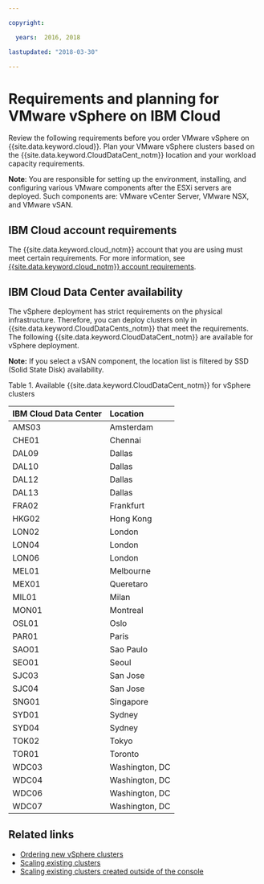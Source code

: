 ```yaml
---

copyright:

  years:  2016, 2018

lastupdated: "2018-03-30"

---
```


# Requirements and planning for VMware vSphere on IBM Cloud

Review the following requirements before you order VMware vSphere on {{site.data.keyword.cloud}}. Plan your VMware vSphere clusters based on the {{site.data.keyword.CloudDataCent_notm}} location and your workload capacity requirements.

**Note**: You are responsible for setting up the environment, installing, and configuring various VMware components after the ESXi servers are deployed. Such components are: VMware vCenter Server, VMware NSX, and VMware vSAN.

## IBM Cloud account requirements

The {{site.data.keyword.cloud_notm}} account that you are using must meet certain requirements. For more information, see [{{site.data.keyword.cloud_notm}} account requirements](../vmonic/slaccountrequirement.html).

## IBM Cloud Data Center availability

The vSphere deployment has strict requirements on the physical infrastructure. Therefore, you can deploy clusters only in {{site.data.keyword.CloudDataCents_notm}} that meet the requirements. The following {{site.data.keyword.CloudDataCent_notm}} are available for vSphere deployment.

**Note:** If you select a vSAN component, the location list is filtered by SSD (Solid State Disk) availability.

Table 1. Available {{site.data.keyword.CloudDataCent_notm}} for vSphere clusters

| IBM Cloud Data Center | Location |
|:-----|:----------------|
| AMS03 | Amsterdam |
| CHE01 | Chennai |
| DAL09 | Dallas |
| DAL10 | Dallas |
| DAL12 | Dallas |
| DAL13 | Dallas |
| FRA02 | Frankfurt |
| HKG02 | Hong Kong |
| LON02 | London |
| LON04 | London |
| LON06 | London |
| MEL01 | Melbourne |
| MEX01 | Queretaro |
| MIL01 | Milan |
| MON01 | Montreal |
| OSL01 | Oslo |
| PAR01 | Paris |
| SAO01 | Sao Paulo |
| SEO01 | Seoul |
| SJC03 | San Jose |
| SJC04 | San Jose |
| SNG01 | Singapore |
| SYD01 | Sydney |
| SYD04 | Sydney |
| TOK02 | Tokyo |
| TOR01 | Toronto |
| WDC03 | Washington, DC |
| WDC04 | Washington, DC |
| WDC06 | Washington, DC |
| WDC07 | Washington, DC |

## Related links

* [Ordering new vSphere clusters](vs_orderinginstances.html)
* [Scaling existing clusters](vs_scalingexistingclusters.html)
* [Scaling existing clusters created outside of the console](vs_orderingforclustersoutside.html)
